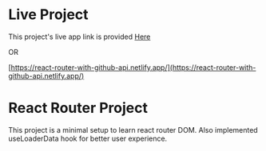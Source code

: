 # Live Project

This project's live app link is provided [Here](https://react-router-with-github-api.netlify.app/)

OR

[https://react-router-with-github-api.netlify.app/](https://react-router-with-github-api.netlify.app/)

# React Router Project

This project is a minimal setup to learn react router DOM. Also implemented useLoaderData hook for better user experience.

